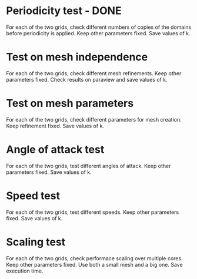 # Periodicity test - DONE
For each of the two grids, check different numbers of copies of the domains before periodicity is applied. Keep other parameters fixed. Save values of k.

# Test on mesh independence
For each of the two grids, check different mesh refinements. Keep other parameters fixed. Check results on paraview and save values of k.

# Test on mesh parameters
For each of the two grids, check different parameters for mesh creation. Keep refinement fixed. Save values of k.

# Angle of attack test
For each of the two grids, test different angles of attack. Keep other parameters fixed. Save values of k.

# Speed test
For each of the two grids, test different speeds. Keep other parameters fixed. Save values of k.

# Scaling test
For each of the two grids, check performace scaling over multiple cores. Keep other parameters fixed. Use both a small mesh and a big one. Save execution time.